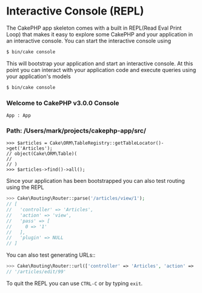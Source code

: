 # Interactive Console (REPL)

The CakePHP app skeleton comes with a built in REPL(Read Eval Print Loop) that
makes it easy to explore some CakePHP and your application in an interactive
console. You can start the interactive console using

```bash
$ bin/cake console

```

This will bootstrap your application and start an interactive console. At this
point you can interact with your application code and execute queries using your
application's models

```bash
$ bin/cake console

```

### Welcome to CakePHP v3.0.0 Console
    App : App
### Path: /Users/mark/projects/cakephp-app/src/
    >>> $articles = Cake\ORM\TableRegistry::getTableLocator()->get('Articles');
    // object(Cake\ORM\Table)(
    //
    // )
    >>> $articles->find()->all();

Since your application has been bootstrapped you can also test routing using the
REPL

```php
>>> Cake\Routing\Router::parse('/articles/view/1');
// [
//   'controller' => 'Articles',
//   'action' => 'view',
//   'pass' => [
//     0 => '1'
//   ],
//   'plugin' => NULL
// ]

```

You can also test generating URLs::

```php
>>> Cake\Routing\Router::url(['controller' => 'Articles', 'action' => 'edit', 99]);
// '/articles/edit/99'

```

To quit the REPL you can use `CTRL-C` or by typing `exit`.
